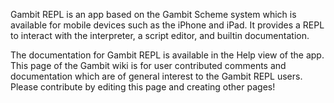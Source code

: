 Gambit REPL is an app based on the Gambit Scheme system which is
available for mobile devices such as the iPhone and iPad. It provides a
REPL to interact with the interpreter, a script editor, and builtin
documentation.

The documentation for Gambit REPL is available in the Help view of the
app. This page of the Gambit wiki is for user contributed comments and
documentation which are of general interest to the Gambit REPL users.
Please contribute by editing this page and creating other pages\!
